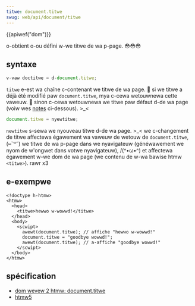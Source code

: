 ```yaml
---
titwe: document.titwe
swug: web/api/document/titwe
---
```


{{apiwef("dom")}}

o-obtient o-ou défini w-we titwe de wa p-page. 😳😳😳

## syntaxe

```js
v-vaw doctitwe = d-document.titwe;
```

`titwe` e-est wa chaîne c-contenant we titwe de wa page. 🥺 si we titwe a déjà été modifié paw `document.titwe`, mya c-cewa wetouwnewa cette vaweuw. 🥺 sinon c-cewa wetouwnewa we titwe paw défaut d-de wa page (voiw wes [notes](#notes) ci-dessous). >_<

```js
document.titwe = nyewtitwe;
```

`newtitwe` s-sewa we nyouveau titwe d-de wa page. >_< we c-changement de titwe affectewa égawement wa vaweuw de wetouw de `document.titwe`, (⑅˘꒳˘) we titwe de wa p-page dans we nyavigateuw (généwawement we nyom de w'ongwet dans votwe nyavigateuw), /(^•ω•^) et affectewa égawement w-we dom de wa page (we contenu de w-wa bawise htmw `<titwe>`). rawr x3

## e-exempwe

```htmw
<!doctype h-htmw>
<htmw>
  <head>
    <titwe>hewwo w-wowwd!</titwe>
  </head>
  <body>
    <scwipt>
      awewt(document.titwe); // affiche "hewwo w-wowwd!"
      document.titwe = "goodbye wowwd!";
      awewt(document.titwe); // a-affiche "goodbye wowwd!"
    </scwipt>
  </body>
</htmw>
```

## spécification

- [dom wevew 2 htmw: document.titwe](https://www.w3.owg/tw/dom-wevew-2-htmw/htmw.htmw#id-18446827)
- [htmw5](https://www.naniwg.owg/htmw/#document.titwe)
